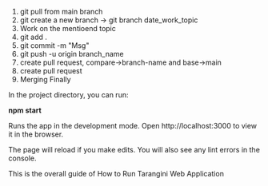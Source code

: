 1. git pull from main branch
2. git create a new branch
   -> git branch date_work_topic
3. Work on the mentioend topic
4. git add .
5. git commit -m "Msg"
6. git push -u origin branch_name
7. create pull request, compare->branch-name and base->main
8. create pull request
9. Merging Finally 




In the project directory, you can run:

**npm start**

Runs the app in the development mode.
Open http://localhost:3000 to view it in the browser.

The page will reload if you make edits.
You will also see any lint errors in the console.

This is the overall guide of How to Run Tarangini Web Application
